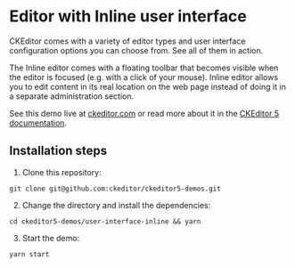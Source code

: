 # Editor with Inline user interface

CKEditor comes with a variety of editor types and user interface configuration options you can choose from. See all of them in action.

The Inline editor comes with a floating toolbar that becomes visible when the editor is focused (e.g. with a click of your mouse). Inline editor allows you to edit content in its real location on the web page instead of doing it in a separate administration section.

See this demo live at [ckeditor.com](http://ckeditor.com/ckeditor-5/demo/editor-types.html#inline) or read more about it in the [CKEditor 5 documentation](https://ckeditor.com/docs/ckeditor5/latest/examples/builds/inline-editor.html).

## Installation steps

1. Clone this repository:

```shell
git clone git@github.com:ckeditor/ckeditor5-demos.git
```

2. Change the directory and install the dependencies:

```shell
cd ckeditor5-demos/user-interface-inline && yarn
```

3. Start the demo:

```shell
yarn start
```
